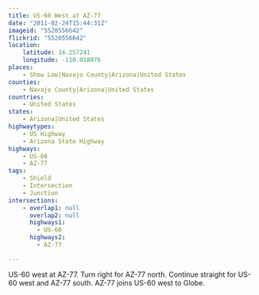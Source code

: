 ```yaml
---
title: US-60 West at AZ-77
date: "2011-02-24T15:44:31Z"
imageid: "5520556642"
flickrid: "5520556642"
location:
    latitude: 34.257241
    longitude: -110.018076
places:
    - Show Low|Navajo County|Arizona|United States
counties:
    - Navajo County|Arizona|United States
countries:
    - United States
states:
    - Arizona|United States
highwaytypes:
    - US Highway
    - Arizona State Highway
highways:
    - US-60
    - AZ-77
tags:
    - Shield
    - Intersection
    - Junction
intersections:
    - overlap1: null
      overlap2: null
      highways1:
        - US-60
      highways2:
        - AZ-77

---
```

US-60 west at AZ-77.  Turn right for AZ-77 north.  Continue straight for US-60 west and AZ-77 south.  AZ-77 joins US-60 west to Globe.